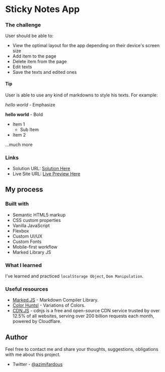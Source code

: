 # Sticky Notes App

### The challenge

User should be able to:
- View the optimal layout for the app depending on their device's screen size
- Add item to the page
- Delete item from the page
- Edit texts
- Save the texts and edited ones

#### Tip
User is able to use any kind of markdowns to style his texts. For example:

*hello world* - Emphasize

**hello world** - Bold
- Item 1
  - Sub Item
- Item 2

...much more

### Links

- Solution URL: [Solution Here](https://github.com/azimifardous/50-Project-Challenges-of-Fundamentals-of-HTML-CSS-JS.git)
- Live Site URL: [Live Preview Here](https://noteapp-ch.netlify.app/)

## My process

### Built with

- Semantic HTML5 markup
- CSS custom properties
- Vanilla JavaScript
- Flexbox
- Custom UI/UX
- Custom Fonts
- Mobile-first workflow
- Marked Library JS 

### What I learned

I've learned and practiced ```localStorage Object```, ```Dom Manipulation```.

### Useful resources

- [Marked.JS](https://marked.js.org/) - Markdown Compiler Library.
- [Color HuntsI](https://colorhunt.co/) - Variations of Colors.
- [CDN.JS](https://cdnjs.com/) - cdnjs is a free and open-source CDN service trusted by over 12.5% of all websites, serving over 200 billion requests each month, powered by Cloudflare.

## Author

Feel free to contact me and share your thoughts, suggestions, obligations with me about this project.
- Twitter - [@azimifardous](https://www.twitter.com/azimifardous)
